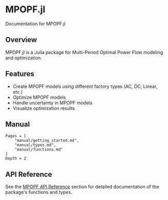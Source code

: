 # MPOPF.jl

Documentation for MPOPF.jl

## Overview

MPOPF.jl is a Julia package for Multi-Period Optimal Power Flow modeling and optimization.

## Features

- Create MPOPF models using different factory types (AC, DC, Linear, etc.)
- Optimize MPOPF models
- Handle uncertainty in MPOPF models
- Visualize optimization results

## Manual

```@contents
Pages = [
    "manual/getting_started.md",
    "manual/types.md",
    "manual/functions.md"
]
Depth = 2
```

## API Reference

See the [MPOPF API Reference](@ref) section for detailed documentation of the package's functions and types.
